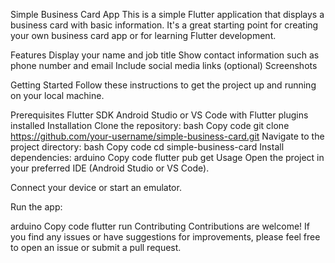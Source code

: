 Simple Business Card App
This is a simple Flutter application that displays a business card with basic information. It's a great starting point for creating your own business card app or for learning Flutter development.

Features
Display your name and job title
Show contact information such as phone number and email
Include social media links (optional)
Screenshots

Getting Started
Follow these instructions to get the project up and running on your local machine.

Prerequisites
Flutter SDK
Android Studio or VS Code with Flutter plugins installed
Installation
Clone the repository:
bash
Copy code
git clone https://github.com/your-username/simple-business-card.git
Navigate to the project directory:
bash
Copy code
cd simple-business-card
Install dependencies:
arduino
Copy code
flutter pub get
Usage
Open the project in your preferred IDE (Android Studio or VS Code).

Connect your device or start an emulator.

Run the app:

arduino
Copy code
flutter run
Contributing
Contributions are welcome! If you find any issues or have suggestions for improvements, please feel free to open an issue or submit a pull request.

